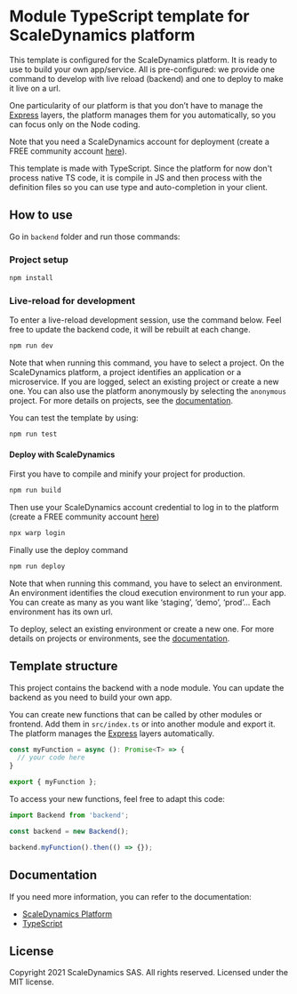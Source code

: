 # Module TypeScript template for ScaleDynamics platform

This template is configured for the ScaleDynamics platform. It is ready to use to build your own app/service. All is pre-configured: we provide one command to develop with live reload (backend) and one to deploy to make it live on a url.

One particularity of our platform is that you don’t have to manage the [Express](https://expressjs.com/) layers, the platform manages them for you automatically, so you can focus only on the Node coding.

Note that you need a ScaleDynamics account for deployment (create a FREE community account [here](https://console.scaledynamics.com/auth/signup/)).

This template is made with TypeScript. Since the platform for now don't process native TS code, it is compile in JS and then process with the definition files so you can use type and auto-completion in your client. 


## How to use

Go in `backend` folder and run those commands:

### Project setup

```sh
npm install
```

### Live-reload for development

To enter a live-reload development session, use the command below. Feel free to update the backend code, it will be rebuilt at each change.


```sh
npm run dev
```

Note that when running this command, you have to select a project. On the ScaleDynamics platform, a project identifies an application or a microservice. If you are logged, select an existing project or create a new one. You can also use the platform anonymously by selecting the `anonymous` project. For more details on projects, see the [documentation](https://docs.scaledynamics.com).

You can test the template by using:

```sh
npm run test
```

#### Deploy with ScaleDynamics

First you have to compile and minify your project for production.

```sh
npm run build
```

Then use your ScaleDynamics account credential to log in to the platform (create a FREE community account [here](https://console.scaledynamics.com/auth/signup/))

```sh
npx warp login
```

Finally use the deploy command

```sh
npm run deploy
```

Note that when running this command, you have to select an environment. An environment identifies the cloud execution environment to run your app. You can create as many as you want like ‘staging’, ‘demo’, ‘prod’... Each environment has its own url.

To deploy, select an existing environment or create a new one. For more details on projects or environments, see the [documentation](https://docs.scaledynamics.com).

## Template structure

This project contains the backend with a node module. You can update the backend as you need to build your own app.

You can create new functions that can be called by other modules or frontend. Add them in `src/index.ts` or into another module and export it. The platform manages the [Express](https://expressjs.com/) layers automatically.


```ts
const myFunction = async (): Promise<T> => {
  // your code here
}

export { myFunction };
```

To access your new functions, feel free to adapt this code:

```ts
import Backend from 'backend';

const backend = new Backend();

backend.myFunction().then(() => {});
```
## Documentation

If you need more information, you can refer to the documentation:
  - [ScaleDynamics Platform](https://docs.scaledynamics.com/)
  - [TypeScript](https://www.typescriptlang.org/docs/)

## License

Copyright 2021 ScaleDynamics SAS. All rights reserved.
Licensed under the MIT license.
